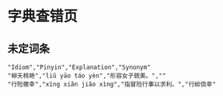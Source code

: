 # 字典查错页





## 未定词条

```csv
"Idiom","Pinyin","Explanation","Synonym"
"柳夭桃艳","liǔ yāo táo yèn","形容女子貌美。",""
"行险徼幸","xíng xiǎn jiǎo xìng","指冒险行事以求利。","行崄侥幸"
```